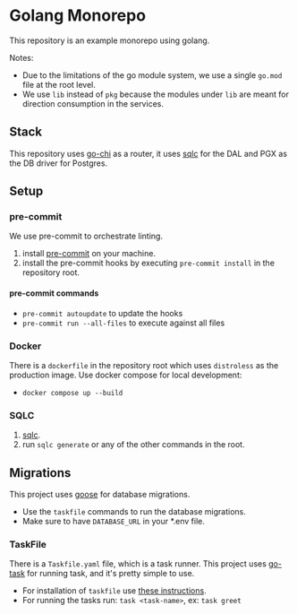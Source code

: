 # Golang Monorepo

This repository is an example monorepo using golang.

Notes:

- Due to the limitations of the go module system, we use a single `go.mod` file at the root level.
- We use `lib` instead of `pkg` because the modules under `lib` are meant for direction consumption in the services.

## Stack

This repository uses [go-chi](https://github.com/go-chi/chi) as a router, it uses [sqlc](https://sqlc.dev/) for the DAL and PGX as the DB driver
for Postgres.

## Setup

### pre-commit

We use pre-commit to orchestrate linting.

1. install [pre-commit](https://pre-commit.com/) on your machine.
2. install the pre-commit hooks by executing `pre-commit install` in the repository root.

#### pre-commit commands

- `pre-commit autoupdate` to update the hooks
- `pre-commit run --all-files` to execute against all files

### Docker

There is a `dockerfile` in the repository root which uses `distroless` as the production image. Use docker compose for local development:

- `docker compose up --build`

### SQLC

1. [sqlc](https://sqlc.dev/).
2. run `sqlc generate` or any of the other commands in the root.

## Migrations

This project uses [goose](https://github.com/pressly/goose) for database migrations.

- Use the `taskfile` commands to run the database migrations.
- Make sure to have `DATABASE_URL` in your \*.env file.

### TaskFile

There is a `Taskfile.yaml` file, which is a task runner. This project uses [go-task](https://taskfile.dev/) for running task, and it's pretty simple to use.

- For installation of `taskfile` use [these instructions](https://taskfile.dev/installation/).
- For running the tasks run: `task <task-name>`, ex: `task greet`
